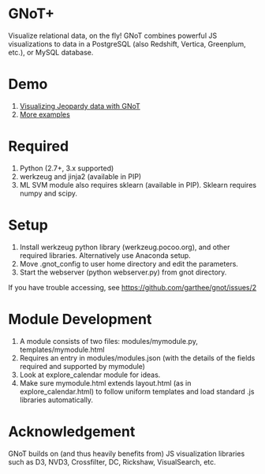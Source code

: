 GNoT+
====
Visualize relational data, on the fly!
GNoT combines powerful JS visualizations to data in a PostgreSQL (also Redshift, Vertica, Greenplum, etc.), or MySQL database.

Demo
===
1. [Visualizing Jeopardy data with GNoT](https://www.evernote.com/shard/s4/sh/762f3b3d-e088-48b1-b3f0-372cf31d1831/825167a720abf0dd)
2. [More examples](http://ddmg1.csail.mit.edu:5000/render?submit=submit&query=module%3A+explore_examples)

Required
===
1. Python (2.7+, 3.x supported)
2. werkzeug and jinja2 (available in PIP)
3. ML SVM module also requires sklearn (available in PIP). Sklearn requires numpy and scipy.


Setup
====
1. Install werkzeug python library (werkzeug.pocoo.org), and other required libraries. Alternatively use Anaconda setup.
2. Move .gnot_config to user home directory and edit the parameters.
3. Start the webserver (python webserver.py) from gnot directory.

If you have trouble accessing, see https://github.com/garthee/gnot/issues/2

Module Development
====
1. A module consists of two files: modules/mymodule.py, templates/mymodule.html
2. Requires an entry in modules/modules.json (with the details of the fields required and supported by mymodule)
3. Look at explore_calendar module for ideas.
4. Make sure mymodule.html extends layout.html (as in explore_calendar.html) to follow uniform templates and load standard .js libraries automatically.

Acknowledgement
====
GNoT builds on (and thus heavily benefits from) JS visualization libraries such as D3, NVD3, Crossfilter, DC, Rickshaw, VisualSearch, etc.
